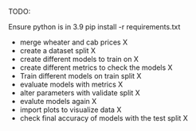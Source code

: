 TODO:

Ensure python is in 3.9
pip install -r requirements.txt

- merge wheater and cab prices                          X
- create a dataset split                                X
- create different models to train on                   X
- create different metrics to check the models          X
- Train different models on train split                 X
- evaluate models with metrics                          X
- alter parameters with validate split                  X
- evalute models again                                  X
- import plots to visualize data                        X
- check final accuracy of models with the test split    X